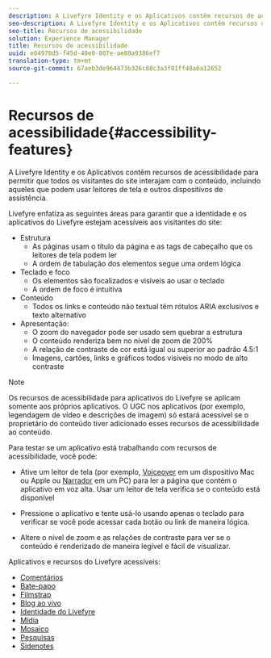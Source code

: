 ```yaml
---
description: A Livefyre Identity e os Aplicativos contêm recursos de acessibilidade para permitir que todos os visitantes do site interajam com o conteúdo, incluindo aqueles que podem usar leitores de tela e outros dispositivos de assistência.
seo-description: A Livefyre Identity e os Aplicativos contêm recursos de acessibilidade para permitir que todos os visitantes do site interajam com o conteúdo, incluindo aqueles que podem usar leitores de tela e outros dispositivos de assistência.
seo-title: Recursos de acessibilidade
solution: Experience Manager
title: Recursos de acessibilidade
uuid: e04970d5-f45d-40e0-807e-ae88a9386ef7
translation-type: tm+mt
source-git-commit: 67aeb3de964473b326c88c3a3f81ff48a6a12652

---
```



# Recursos de acessibilidade{#accessibility-features}

A Livefyre Identity e os Aplicativos contêm recursos de acessibilidade para permitir que todos os visitantes do site interajam com o conteúdo, incluindo aqueles que podem usar leitores de tela e outros dispositivos de assistência.

Livefyre enfatiza as seguintes áreas para garantir que a identidade e os aplicativos do Livefyre estejam acessíveis aos visitantes do site:

* Estrutura
   * As páginas usam o título da página e as tags de cabeçalho que os leitores de tela podem ler
   * A ordem de tabulação dos elementos segue uma ordem lógica
* Teclado e foco
   * Os elementos são focalizados e visíveis ao usar o teclado
   * A ordem de foco é intuitiva
* Conteúdo
   * Todos os links e conteúdo não textual têm rótulos ARIA exclusivos e texto alternativo
* Apresentação:
   * O zoom do navegador pode ser usado sem quebrar a estrutura
   * O conteúdo renderiza bem no nível de zoom de 200%
   * A relação de contraste de cor está igual ou superior ao padrão 4.5:1
   * Imagens, cartões, links e gráficos todos visíveis no modo de alto contraste

>[!NOTE]
>
>Os recursos de acessibilidade para aplicativos do Livefyre se aplicam somente aos próprios aplicativos. O UGC nos aplicativos (por exemplo, legendagem de vídeo e descrições de imagem) só estará acessível se o proprietário do conteúdo tiver adicionado esses recursos de acessibilidade ao conteúdo.

Para testar se um aplicativo está trabalhando com recursos de acessibilidade, você pode:

* Ative um leitor de tela (por exemplo, [Voiceover](https://www.apple.com/accessibility/mac/vision/) em um dispositivo Mac ou Apple ou [Narrador](https://www.microsoft.com/en-us/accessibility/windows) em um PC) para ler a página que contém o aplicativo em voz alta. Usar um leitor de tela verifica se o conteúdo está disponível

* Pressione o aplicativo e tente usá-lo usando apenas o teclado para verificar se você pode acessar cada botão ou link de maneira lógica.
* Altere o nível de zoom e as relações de contraste para ver se o conteúdo é renderizado de maneira legível e fácil de visualizar.

Aplicativos e recursos do Livefyre acessíveis:

* [Comentários](/help/using/c-about-apps/c-comments/c-comments.md)
* [Bate-papo](../c-about-apps/c-chat-app/c-chat-app.md#c_chat_app)
* [Filmstrap](../c-about-apps/c-filmstrip-app/c-filmstrip-app.md#concept_jpc_n2j_jbb)
* [Blog ao vivo](../c-about-apps/c-liveblog-app/c-liveblog-app.md#c_liveblog_app)
* [Identidade do Livefyre](/help/implementation/t-about-identity-integration/t-about-identity-integration.md)
* [Mídia](../c-about-apps/c-media-wall-app/c-media-wall-app.md#c_media_wall_app)
* [Mosaico](../c-about-apps/c-mosaic-app/c-mosaic-app.md#c_mosaic_app)
* [Pesquisas](../c-about-apps/c-polls-app/c-polls-app.md#c_polls_app)
* [Sidenotes](../c-about-apps/c-sidenotes-app/c-sidenotes-app.md#c_sidenotes_app)

